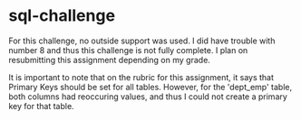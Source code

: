 # sql-challenge

For this challenge, no outside support was used. I did have trouble with number 8 and thus this challenge is not fully complete. I plan on resubmitting this assignment depending on my grade.

It is important to note that on the rubric for this assignment, it says that Primary Keys should be set for all tables. However, for the 'dept_emp' table, both columns had reoccuring values, and thus I could not create a primary key for that table.
